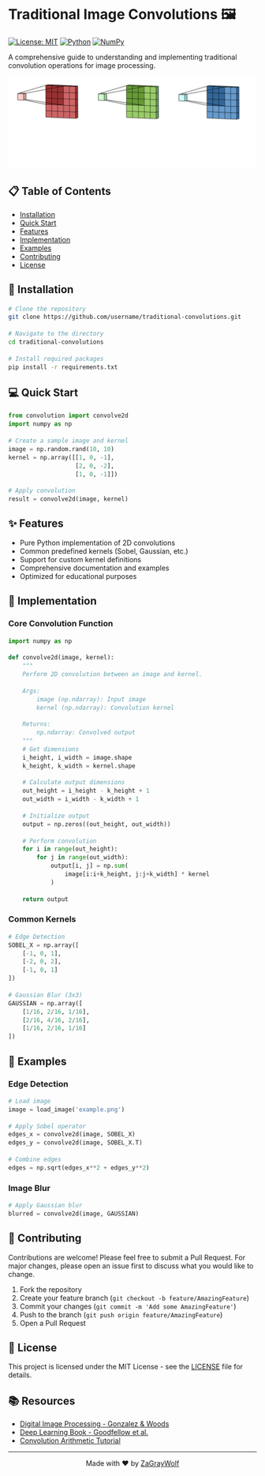 # Traditional Image Convolutions 🖼️

[![License: MIT](https://img.shields.io/badge/License-MIT-yellow.svg)](https://opensource.org/licenses/MIT)
[![Python](https://img.shields.io/badge/python-3.7+-blue.svg)](https://www.python.org/downloads/)
[![NumPy](https://img.shields.io/badge/numpy-1.19+-blue.svg)](https://numpy.org/)

A comprehensive guide to understanding and implementing traditional convolution operations for image processing.

![Convolution Animation](https://github.com/ZaGrayWolf/Convolutions/blob/main/Traditional_Convolutions/Tradtional_Convo_GIF)

## 📋 Table of Contents

- [Installation](#-installation)
- [Quick Start](#-quick-start)
- [Features](#-features)
- [Implementation](#-implementation)
- [Examples](#-examples)
- [Contributing](#-contributing)
- [License](#-license)

## 🚀 Installation

```bash
# Clone the repository
git clone https://github.com/username/traditional-convolutions.git

# Navigate to the directory
cd traditional-convolutions

# Install required packages
pip install -r requirements.txt
```

## 💻 Quick Start

```python
from convolution import convolve2d
import numpy as np

# Create a sample image and kernel
image = np.random.rand(10, 10)
kernel = np.array([[1, 0, -1],
                   [2, 0, -2],
                   [1, 0, -1]])

# Apply convolution
result = convolve2d(image, kernel)
```

## ✨ Features

- Pure Python implementation of 2D convolutions
- Common predefined kernels (Sobel, Gaussian, etc.)
- Support for custom kernel definitions
- Comprehensive documentation and examples
- Optimized for educational purposes

## 🔧 Implementation

### Core Convolution Function

```python
import numpy as np

def convolve2d(image, kernel):
    """
    Perform 2D convolution between an image and kernel.
    
    Args:
        image (np.ndarray): Input image
        kernel (np.ndarray): Convolution kernel
    
    Returns:
        np.ndarray: Convolved output
    """
    # Get dimensions
    i_height, i_width = image.shape
    k_height, k_width = kernel.shape
    
    # Calculate output dimensions
    out_height = i_height - k_height + 1
    out_width = i_width - k_width + 1
    
    # Initialize output
    output = np.zeros((out_height, out_width))
    
    # Perform convolution
    for i in range(out_height):
        for j in range(out_width):
            output[i, j] = np.sum(
                image[i:i+k_height, j:j+k_width] * kernel
            )
    
    return output
```

### Common Kernels

```python
# Edge Detection
SOBEL_X = np.array([
    [-1, 0, 1],
    [-2, 0, 2],
    [-1, 0, 1]
])

# Gaussian Blur (3x3)
GAUSSIAN = np.array([
    [1/16, 2/16, 1/16],
    [2/16, 4/16, 2/16],
    [1/16, 2/16, 1/16]
])
```

## 📝 Examples

### Edge Detection

```python
# Load image
image = load_image('example.png')

# Apply Sobel operator
edges_x = convolve2d(image, SOBEL_X)
edges_y = convolve2d(image, SOBEL_X.T)

# Combine edges
edges = np.sqrt(edges_x**2 + edges_y**2)
```

### Image Blur

```python
# Apply Gaussian blur
blurred = convolve2d(image, GAUSSIAN)
```

## 👥 Contributing

Contributions are welcome! Please feel free to submit a Pull Request. For major changes, please open an issue first to discuss what you would like to change.

1. Fork the repository
2. Create your feature branch (`git checkout -b feature/AmazingFeature`)
3. Commit your changes (`git commit -m 'Add some AmazingFeature'`)
4. Push to the branch (`git push origin feature/AmazingFeature`)
5. Open a Pull Request

## 📄 License

This project is licensed under the MIT License - see the [LICENSE](LICENSE) file for details.

## 📚 Resources

- [Digital Image Processing - Gonzalez & Woods](https://www.amazon.com/Digital-Image-Processing-Rafael-Gonzalez/dp/0133356728)
- [Deep Learning Book - Goodfellow et al.](https://www.deeplearningbook.org/)
- [Convolution Arithmetic Tutorial](https://github.com/vdumoulin/conv_arithmetic)

---

<p align="center">
Made with ❤️ by <a href="https://github.com/ZaGrayWolf">ZaGrayWolf</a>
</p>
